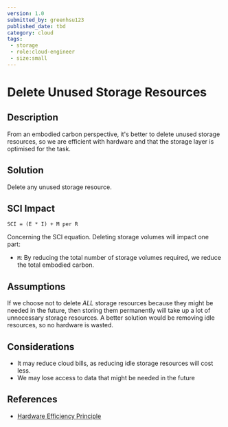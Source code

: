 ```yaml
---
version: 1.0
submitted_by: greenhsu123
published_date: tbd
category: cloud
tags: 
 - storage
 - role:cloud-engineer
 - size:small
---
```


# Delete Unused Storage Resources

## Description
From an embodied carbon perspective, it's better to delete unused storage resources, so we are efficient with hardware and that the storage layer is optimised for the task. 

## Solution
Delete any unused storage resource.

## SCI Impact
`SCI = (E * I) + M per R`

Concerning the SCI equation. Deleting storage volumes will impact one part:
- `M`: By reducing the total number of storage volumes required, we reduce the total embodied carbon.

## Assumptions
If we choose not to delete *ALL* storage resources because they might be needed in the future, then storing them permanently will take up a lot of unnecessary storage resources. A better solution would be removing idle resources, so no hardware is wasted. 

## Considerations
- It may reduce cloud bills, as reducing idle storage resources will cost less. 
- We may lose access to data that might be needed in the future

## References
- [Hardware Efficiency Principle](https://learn.greensoftware.foundation/practitioner/hardware-efficiency)
